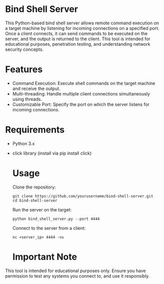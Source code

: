 # Bind Shell Server
This Python-based bind shell server allows remote command execution on a target machine by listening for incoming connections on a specified port. Once a client connects, it can send commands to be executed on the server, and the output is returned to the client. This tool is intended for educational purposes, penetration testing, and understanding network security concepts.

# Features
* Command Execution: Execute shell commands on the target machine and receive the output.
* Multi-threading: Handle multiple client connections simultaneously using threads.
* Customizable Port: Specify the port on which the server listens for incoming connections.
# Requirements
* Python 3.x
* click library (install via pip install click)

  # Usage
  Clone the repository:
  ```
  git clone https://github.com/yourusername/bind-shell-server.git
  cd bind-shell-server
  ```
  Run the server on the target:
  ```
  python bind_shell_server.py --port 4444
  ```
  Connect to the server from a client:
  ```
  nc <server_ip> 4444 -nv
  ```
  # Important Note
This tool is intended for educational purposes only. Ensure you have permission to test any systems you connect to, and use it responsibly.
